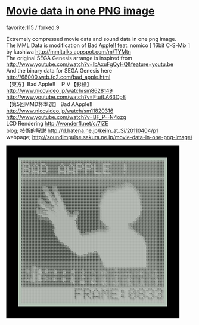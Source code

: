 # [Movie data in one PNG image](http://wonderfl.net/c/dfMj)

favorite:115 / forked:9

Extremely compressed movie data and sound data in one png image.  
The MML Data is modification of Bad Apple!! feat. nomico [ 16bit C-S-Mix ] by kashiwa http://mmltalks.appspot.com/m/TYMtn  
The original SEGA Genesis arrange is inspired from http://www.youtube.com/watch?v=lbAxuFgQyHQ&feature=youtu.be  
And the binary data for SEGA Genesis here  http://68000.web.fc2.com/bad_apple.html  
【東方】Bad Apple!!　ＰＶ【影絵】http://www.nicovideo.jp/watch/sm8628149 http://www.youtube.com/watch?v=FtutLA63Cp8  
【第5回MMD杯本選】 Bad AApple!! http://www.nicovideo.jp/watch/sm11820316 http://www.youtube.com/watch?v=BF_P--N4ozg  
LCD Rendering http://wonderfl.net/c/7lZE  
blog; 技術的解説 http://d.hatena.ne.jp/keim_at_Si/20110404/p1  
webpage; http://soundimpulse.sakura.ne.jp/movie-data-in-one-png-image/

![thumbnail](./thumbnail.jpg)